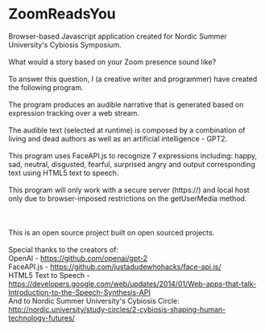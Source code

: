 # ZoomReadsYou
Browser-based Javascript application created for Nordic Summer University's Cybiosis Symposium. </br></br>
What would a story based on your Zoom presence sound like?</br></br>
To answer this question, I (a creative writer and programmer) have created the following program. </br></br>
The program produces an audible narrative that is generated based on expression tracking over a web stream. </br></br>
The audible text (selected at runtime) is composed by a combination of living and dead authors as well as an artificial intelligence - GPT2.</br></br>
This program uses FaceAPI.js to recognize 7 expressions including: happy, sad, neutral, disgusted, fearful, surprised angry and output corresponding text using HTML5 text to speech.</br></br>
This program will only work with a secure server (https://) and local host only due to browser-imposed restrictions on the getUserMedia method. </br></br>
</br></br>
This is an open source project built on open sourced projects. </br></br>
Special thanks to the creators of:</br>
OpenAI - https://github.com/openai/gpt-2</br>
FaceAPI.js - https://github.com/justadudewhohacks/face-api.js/</br>
HTML5 Text to Speech - https://developers.google.com/web/updates/2014/01/Web-apps-that-talk-Introduction-to-the-Speech-Synthesis-API
</br>
And to Nordic Summer University's Cybiosis Circle: http://nordic.university/study-circles/2-cybiosis-shaping-human-technology-futures/
